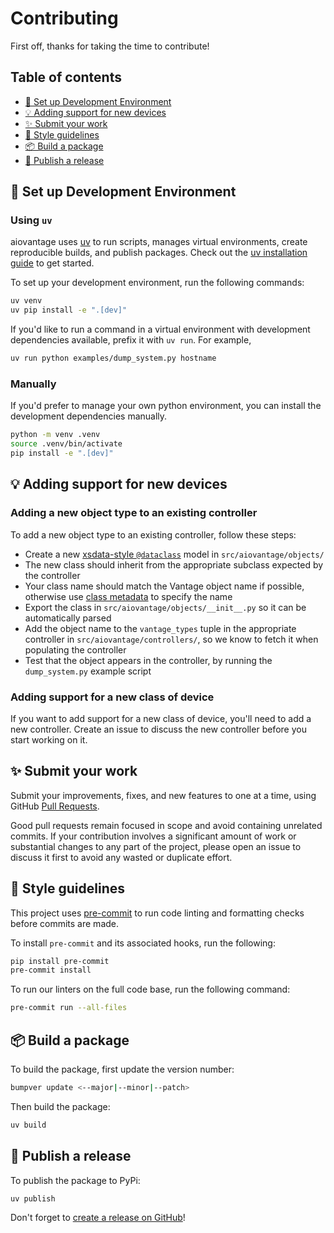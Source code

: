 # Contributing

First off, thanks for taking the time to contribute!

## Table of contents

<!-- START doctoc generated TOC please keep comment here to allow auto update -->
<!-- DON'T EDIT THIS SECTION, INSTEAD RE-RUN doctoc TO UPDATE -->

- [🔨 Set up Development Environment](#-set-up-development-environment)
- [💡 Adding support for new devices](#-adding-support-for-new-devices)
- [✨ Submit your work](#-submit-your-work)
- [🎨 Style guidelines](#-style-guidelines)
- [📦️ Build a package](#%EF%B8%8F-build-a-package)
- [🚀 Publish a release](#-publish-a-release)

<!-- END doctoc generated TOC please keep comment here to allow auto update -->

## 🔨 Set up Development Environment

### Using `uv`

aiovantage uses [uv](https://docs.astral.sh/uv/) to run scripts, manages virtual environments, create reproducible builds, and publish packages. Check out the [uv installation guide](https://docs.astral.sh/uv/getting-started/installation/) to get started.

To set up your development environment, run the following commands:

```bash
uv venv
uv pip install -e ".[dev]"
```

If you'd like to run a command in a virtual environment with development dependencies available, prefix it with `uv run`. For example,

```bash
uv run python examples/dump_system.py hostname
```

### Manually

If you'd prefer to manage your own python environment, you can install the development dependencies manually.

```bash
python -m venv .venv
source .venv/bin/activate
pip install -e ".[dev]"
```

## 💡 Adding support for new devices

### Adding a new object type to an existing controller

To add a new object type to an existing controller, follow these steps:

- Create a new [xsdata-style `@dataclass`](https://xsdata.readthedocs.io/en/latest/models.html) model in `src/aiovantage/objects/`
- The new class should inherit from the appropriate subclass expected by the controller
- Your class name should match the Vantage object name if possible, otherwise use [class metadata](https://xsdata.readthedocs.io/en/latest/models.html#class-metadata) to specify the name
- Export the class in `src/aiovantage/objects/__init__.py` so it can be automatically parsed
- Add the object name to the `vantage_types` tuple in the appropriate controller in `src/aiovantage/controllers/`, so we know to fetch it when populating the controller
- Test that the object appears in the controller, by running the `dump_system.py` example script

### Adding support for a new class of device

If you want to add support for a new class of device, you'll need to add a new controller. Create an issue to discuss the new controller before you start working on it.

## ✨ Submit your work

Submit your improvements, fixes, and new features to one at a time, using GitHub [Pull Requests](https://docs.github.com/pull-requests/collaborating-with-pull-requests/proposing-changes-to-your-work-with-pull-requests/about-pull-requests).

Good pull requests remain focused in scope and avoid containing unrelated commits. If your contribution involves a significant amount of work or substantial changes to any part of the project, please open an issue to discuss it first to avoid any wasted or duplicate effort.

## 🎨 Style guidelines

This project uses [pre-commit](https://pre-commit.com/) to run code linting and formatting checks before commits are made.

To install `pre-commit` and its associated hooks, run the following:

```bash
pip install pre-commit
pre-commit install
```

To run our linters on the full code base, run the following command:

```bash
pre-commit run --all-files
```

## 📦️ Build a package

To build the package, first update the version number:

```bash
bumpver update <--major|--minor|--patch>
```

Then build the package:

```bash
uv build
```

## 🚀 Publish a release

To publish the package to PyPi:

```bash
uv publish
```

Don't forget to [create a release on GitHub](https://github.com/loopj/aiovantage/releases/new)!
